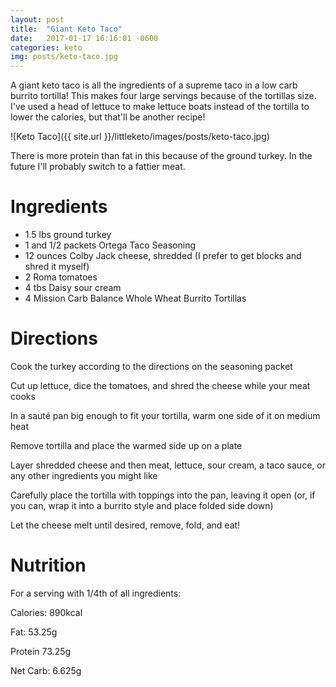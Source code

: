 ```yaml
---
layout: post
title:  "Giant Keto Taco"
date:   2017-01-17 16:16:01 -0600
categories: keto
img: posts/keto-taco.jpg
---
```


A giant keto taco is all the ingredients of a supreme taco in a low carb burrito tortilla!
This makes four large servings because of the tortillas size. I've used a head of lettuce to make lettuce boats instead of the tortilla to lower the calories, but that'll be another recipe!

![Keto Taco]({{ site.url }}/littleketo/images/posts/keto-taco.jpg)

There is more protein than fat in this because of the ground turkey. In the future I'll probably switch to a fattier meat.

# Ingredients

* 1.5 lbs ground turkey
* 1 and 1/2 packets Ortega Taco Seasoning
* 12 ounces Colby Jack cheese, shredded (I prefer to get blocks and shred it myself)
* 2 Roma tomatoes
* 4 tbs Daisy sour cream
* 4 Mission Carb Balance Whole Wheat Burrito Tortillas
 

# Directions

Cook the turkey according to the directions on the seasoning packet

Cut up lettuce, dice the tomatoes, and shred the cheese while your meat cooks

In a sauté pan big enough to fit your tortilla, warm one side of it on medium heat

Remove tortilla and place the warmed side up on a plate

Layer shredded cheese and then meat, lettuce, sour cream, a taco sauce, or any other ingredients you might like

Carefully place the tortilla with toppings into the pan, leaving it open (or, if you can, wrap it into a burrito style and place folded side down)

Let the cheese melt until desired, remove, fold, and eat!

# Nutrition

For a serving with 1/4th of all ingredients:

Calories: 890kcal

Fat: 53.25g

Protein 73.25g

Net Carb: 6.625g